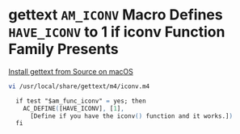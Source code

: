 # gettext `AM_ICONV` Macro Defines `HAVE_ICONV` to 1 if iconv Function Family Presents

[Install gettext from Source on macOS](https://github.com/northbright/Notes/blob/master/automake/install-gettext-from-source-on-macos.md)

```sh
vi /usr/local/share/gettext/m4/iconv.m4
```

```m4
  if test "$am_func_iconv" = yes; then
    AC_DEFINE([HAVE_ICONV], [1],
      [Define if you have the iconv() function and it works.])
  fi
```
